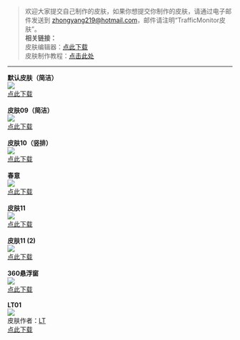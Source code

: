 > 欢迎大家提交自己制作的皮肤，如果你想提交你制作的皮肤，请通过电子邮件发送到 zhongyang219@hotmail.com，邮件请注明“TrafficMonitor皮肤”。<br>
**相关链接：**<br>
皮肤编辑器：[点此下载](https://github.com/zhongyang219/TrafficMonitorSkinEditor/releases)<br>
皮肤制作教程：[点击此处](https://github.com/zhongyang219/TrafficMonitor/blob/master/皮肤制作教程.md)<br>

----------

**默认皮肤（简洁）**<br>
![](https://github.com/zhongyang219/TrafficMonitorSkin/blob/master/skins/默认皮肤%EF%BC%88简洁%EF%BC%89.png)<br>
[点此下载](https://github.com/zhongyang219/TrafficMonitorSkin/blob/master/skins/%E9%BB%98%E8%AE%A4%E7%9A%AE%E8%82%A4%EF%BC%88%E7%AE%80%E6%B4%81%EF%BC%89.zip?raw=true)<br>
<br>
**皮肤09（简洁）**<br>
![](https://github.com/zhongyang219/TrafficMonitorSkin/blob/master/skins/皮肤09%EF%BC%88简洁%EF%BC%89.png)<br>
[点此下载](https://github.com/zhongyang219/TrafficMonitorSkin/blob/master/skins/%E7%9A%AE%E8%82%A409%EF%BC%88%E7%AE%80%E6%B4%81%EF%BC%89.zip?raw=true)<br>
<br>
**皮肤10（竖排）**<br>
![](https://github.com/zhongyang219/TrafficMonitorSkin/blob/master/skins/皮肤10%EF%BC%88竖排%EF%BC%89.png)<br>
[点此下载](https://github.com/zhongyang219/TrafficMonitorSkin/blob/master/skins/%E7%9A%AE%E8%82%A410%EF%BC%88%E7%AB%96%E6%8E%92%EF%BC%89.zip?raw=true)<br>
<br>
**春意**<br>
![](https://github.com/zhongyang219/TrafficMonitorSkin/blob/master/skins/春意.png)<br>
[点此下载](https://github.com/zhongyang219/TrafficMonitorSkin/blob/master/skins/%E6%98%A5%E6%84%8F.zip?raw=true)<br>
<br>
**皮肤11**<br>
![](https://github.com/zhongyang219/TrafficMonitorSkin/blob/master/skins/皮肤11.png)<br>
[点此下载](https://github.com/zhongyang219/TrafficMonitorSkin/blob/master/skins/%E7%9A%AE%E8%82%A411.zip?raw=true)<br>
<br>
**皮肤11 (2)**<br>
![](https://github.com/zhongyang219/TrafficMonitorSkin/blob/master/skins/皮肤11%20(2).png)<br>
[点此下载](https://github.com/zhongyang219/TrafficMonitorSkin/blob/master/skins/%E7%9A%AE%E8%82%A411%20(2).zip?raw=true)<br>
<br>
**360悬浮窗**<br>
![](https://github.com/zhongyang219/TrafficMonitorSkin/blob/master/skins/360悬浮窗.png)<br>
[点此下载](https://github.com/zhongyang219/TrafficMonitorSkin/blob/master/skins/360%E6%82%AC%E6%B5%AE%E7%AA%97.zip?raw=true)<br>
<br>
**LT01**<br>
![](https://github.com/zhongyang219/TrafficMonitorSkin/blob/master/skins/LT01.PNG)<br>
皮肤作者：[LT](https://github.com/zuilintan)<br>
[点此下载](https://github.com/zhongyang219/TrafficMonitorSkin/blob/master/skins/LT01.zip?raw=true)<br>
